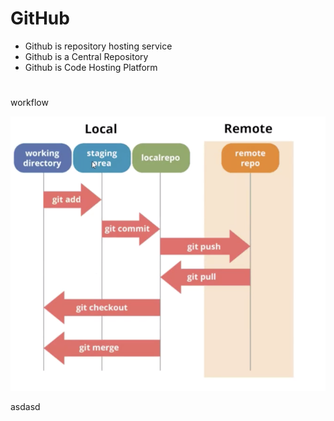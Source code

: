 
# GitHub 

* Github is repository hosting service 
* Github is a Central Repository
* Github is Code Hosting Platform


# 

workflow

![Alt](images/git3.png)


asdasd

